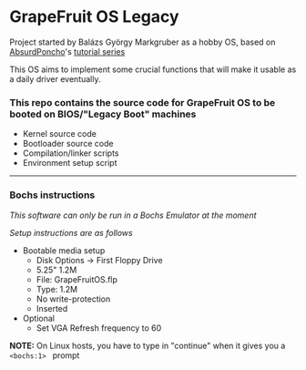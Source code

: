 # GrapeFruit OS Legacy

Project started by Balázs György Markgruber as a hobby OS, based on [AbsurdPoncho](https://github.com/AbsurdPoncho)'s [tutorial series](https://www.youtube.com/playlist?list=PLxN4E629pPnKKqYsNVXpmCza8l0Jb6l8-)

This OS aims to implement some crucial functions that will make it usable as a daily driver eventually.

### This repo contains the source code for GrapeFruit OS to be booted on BIOS/"Legacy Boot" machines

- Kernel source code
- Bootloader source code
- Compilation/linker scripts
- Environment setup script

------

### Bochs instructions

*This software can only be run in a Bochs Emulator at the moment*

*Setup instructions are as follows*

- Bootable media setup
    - Disk Options -> First Floppy Drive
    - 5.25" 1.2M
    - File: GrapeFruitOS.flp
    - Type: 1.2M
    - No write-protection
    - Inserted
- Optional
    - Set VGA Refresh frequency to 60

**NOTE:** On Linux hosts, you have to type in "continue" when it gives you a `<bochs:1> ` prompt

